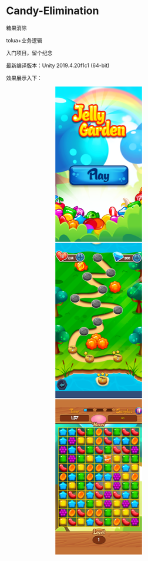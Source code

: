 # Candy-Elimination

糖果消除

tolua+业务逻辑

入门项目，留个纪念

最新编译版本：Unity 2019.4.20f1c1 (64-bit)

效果展示入下：

<div align=center><img width="236" height="422" src="https://github.com/LaoMaoKaKa/Note/blob/main/Data/Image/%E7%B3%96%E6%9E%9C%E6%B6%88%E9%99%A4_%E5%BC%80%E5%A7%8B%E7%95%8C%E9%9D%A2.png"
                       src="https://github.com/LaoMaoKaKa/Note/blob/main/Data/Image/%E7%B3%96%E6%9E%9C%E6%B6%88%E9%99%A4_%E5%9C%B0%E5%9B%BE.png"/></div>
<div align=center><img width="236" height="422" src="https://github.com/LaoMaoKaKa/Note/blob/main/Data/Image/%E7%B3%96%E6%9E%9C%E6%B6%88%E9%99%A4_%E5%9C%B0%E5%9B%BE.png"/></div>
<div align=center><img width="236" height="422" src="https://github.com/LaoMaoKaKa/Note/blob/main/Data/Image/%E7%B3%96%E6%9E%9C%E6%B6%88%E9%99%A4_%E6%B8%B8%E6%88%8F%E4%B8%AD.png"/></div>
